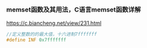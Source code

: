 ### memset函数及其用法，C语言memset函数详解

https://c.biancheng.net/view/231.html



```c++
//定义整数的的最大值，十六进制7fffffff
#define INF 0x7fffffff

```

